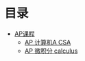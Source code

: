 # 目录

-   [AP课程](README.md)
    -   [AP 计算机A CSA](csa/README.md)
    -   [AP 微积分 calculus](calculus/README.md)